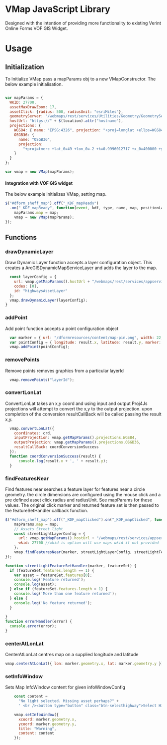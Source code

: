 # VMap JavaScript Library 
Designed with the intention of providing more functionality to existing Verint Online Forms VOF GIS Widget.


# Usage

## Initialization
To Initialize VMap pass a mapParams obj to a new VMapConstructor. The below example initialisation.
```javascript

var mapParams = {
  WKID: 27700,
  assetMaxDrawZoom: 17,
  assetClick: {radius: 500, radiusUnit: "esriMiles"},
  geometryServer: "/webmaps/rest/services/Utilities/Geometry/GeometryServer",
  hostUrl: "https://" + $(location).attr("hostname"),
  projections: {
    WGS84: { name: "EPSG:4326", projection: "+proj=longlat +ellps=WGS84 +datum=WGS84 +no_defs" },
    OSGB36: {
      name: "OSGB36",
      projection:
        "+proj=tmerc +lat_0=49 +lon_0=-2 +k=0.9996012717 +x_0=400000 +y_0=-100000 +ellps=airy +datum=OSGB36 +units=m +no_defs"
    }
  }
};

var vmap = new VMap(mapParams);
```

#### Integration with VOF GIS widget 
The below example initializes VMap, setting map.

``` javascript
$("#dform_sheff_map").off("_KDF_mapReady")
  .on("_KDF_mapReady", function(event, kdf, type, name, map, positionLayer, markerLayer, marker, projection) {
    mapParams.map = map;
    vmap = new VMap(mapParams);
});
```


## Functions

### drawDynamicLayer
Draw Dynamic Layer function accepts a layer configuration object. This creates a ArcGISDynamicMapServiceLayer and adds the layer to the map.
``` javascript
  const layerConfig = {
    url: vmap.getMapParams().hostUrl + "/webmaps/rest/services/appservices/highwaysassets/MapServer",
    codes: [0],
    id: "highwaysAssetLayer"
  };
  vmap.drawDynamicLayer(layerConfig);
}
```

### addPoint
Add point function accepts a point configuration object
``` javascript
  var marker = { url: "/dformresources/content/map-pin.png", width: 22, height: 40 };
  var pointConfig = { longitude: result.x, latitude: result.y, marker: marker, layer:layerId };
  vmap.addPoint(pointConfig);
```

### removePoints
Remove points removes graphics from a particular layerId
``` javascript
  vmap.removePoints("layerId");
```

### convertLonLat
ConvertLonLat takes an x,y coord and using input and output Proj4Js projections will attempt to convert the x,y to the output projection. upon completion of the conversion resultCallBack will be called passing the result x,y.
``` javascript
  vmap.convertLonLat({
    coordinates: crd,
    inputProjection: vmap.getMapParams().projections.WGS84,
    outputProjection: vmap.getMapParams().projections.OSGB36,
    resultCallBack: coordConversionSuccess
  });
  function coordConversionSuccess(result) {
      console.log(result.x + ', ' + result.y);
  }
```

### findFeaturesNear
Find features near searches a feature layer for features near a circle geometry. the circle dimensions are configured using the mouse click and a pre defined asset click radius and radiusUnit. See mapParams for these values. The original click marker and returned feature set is then passed to the featureSetHandler callback function.

``` javascript
$("#dform_sheff_map").off("_KDF_mapClicked").on("_KDF_mapClicked", function(event, kdf, type, name, map, positionLayer, markerLayer, marker, lat, lon, plat, plon) {
    mapParams.map = map;
    // Assets Street light
    const streetLightLayerConfig = {
      url: vmap.getMapParams().hostUrl + "/webmaps/rest/services/appservices/highwaysassets/MapServer/0",
      wkid: 27700 //wkid is option will use maps wkid if not provided
    };
    vmap.findFeaturesNear(marker, streetLightLayerConfig, streetLightFeatureSetHandler, errorHandler);
});

function streetLightFeatureSetHandler(marker, featureSet) {
  if (featureSet.features.length == 1) {
    var asset = featureSet.features[0];
    console.log('Feature returned');
    console.log(asset);
  } else if (featureSet.features.length > 1) {
    console.log('More than one feature returned');
  } else {
    console.log('No feature returned');
  }
  
}
function errorHandler(error) {
  console.error(error);
}
```

### centerAtLonLat
CenterAtLonLat centres map on a supplied longitude and latitude
``` javascript
vmap.centerAtLonLat({ lon: marker.geometry.x, lat: marker.geometry.y });
```

### setInfoWindow
Sets Map InfoWindow content for given infoWindowConfig
``` javascript
    const content =
      "No light selected. Missing asset perhaps?" +
      ' <br /><button type="button" class="btn-selecthighway">Select Highway</button>';

    vmap.setInfoWindow({
      xcoord: marker.geometry.x,
      ycoord: marker.geometry.y,
      title: "Warning",
      content: content
    });
```